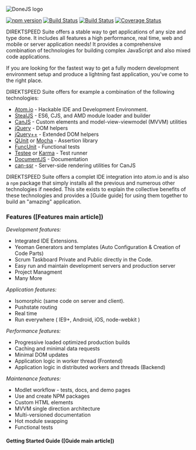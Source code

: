 ![DoneJS logo](https://donejs.com/static/img/donejs-logo-black.svg)

[![npm version](https://badge.fury.io/js/donejs.svg)](https://badge.fury.io/js/donejs)
[![Build Status](https://travis-ci.org/donejs/donejs.svg?branch=master)](https://travis-ci.org/donejs/donejs)
[![Build Status](https://ci.appveyor.com/api/projects/status/github/donejs/donejs?branch=master&svg=true)](https://ci.appveyor.com/project/daffl/donejs)
[![Coverage Status](https://coveralls.io/repos/github/donejs/donejs/badge.svg?branch=cli-refactor)](https://coveralls.io/github/donejs/donejs?branch=master)

DIREKTSPEED Suite offers a stable way to get applications of any size and type done.
It includes all features a high performance, real time, web and mobile or server application
needs! It provides a comprehensive combination of technologies for building complex JavaScript 
and also mixed code applications.

If you are looking for the fastest way to get a fully modern development environment setup
and produce a lightning fast application, you've come to the right place.

DIREKTSPEED Suite offers for example a combination of the following technologies:

- [Atom.io](http://atom.io) - Hackable IDE and Development Environment.
- [StealJS](http://stealjs.com) - ES6, CJS, and AMD module loader and builder
- [CanJS](https://canjs.com) - Custom elements and model-view-viewmodel (MVVM) utilities
- [jQuery](https://jquery.com/) - DOM helpers
- [jQuery++](http://jquerypp.com) - Extended DOM helpers
- [QUnit](https://qunitjs.com/) or [Mocha](https://mochajs.org/) - Assertion library
- [FuncUnit](https://funcunit.com/) - Functional tests
- [Testee](https://github.com/bitovi/testee) or [Karma](https://karma-runner.github.io/) - Test runner
- [DocumentJS](http://documentjs.com) - Documentation
- [can-ssr](https://github.com/canjs/ssr) - Server-side rendering utilities for CanJS

DIREKTSPEED Suite offers a complet IDE integration into atom.io and is also a `npm` package that simply installs 
all the previous and numerous other technologies if needed.  This site exists to explain the collective benefits of these technologies
and provides a [Guide guide] for using them together to build an "amazing" application.


### Features ([Features main article])

_Development features:_
- Integrated IDE Extensions.
- Yeoman Generators and templates (Auto Configuration & Creation of Code Parts)
- Scrum Taskboard Private and Public directly in the Code.
- Easy run and maintain development servers and production server
- Project Managment
- Many More

_Application features:_

- Isomorphic (same code on server and client).
- Pushstate routing
- Real time
- Run everywhere ( IE9+, Android, iOS, node-webkit )

_Performance features:_

- Progressive loaded optimized production builds
- Caching and minimal data requests
- Minimal DOM updates
- Application logic in worker thread (Frontend)
- Application logic in distributed workers and threads (Backend)

_Maintenance features:_

- Modlet workflow - tests, docs, and demo pages
- Use and create NPM packages
- Custom HTML elements
- MVVM single direction architecture
- Multi-versioned documentation
- Hot module swapping
- Functional tests



#### Getting Started Guide ([Guide main article])

